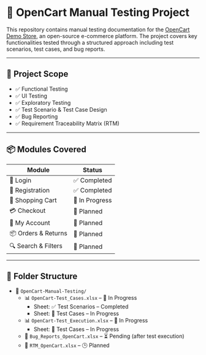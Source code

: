 # 🧪 OpenCart Manual Testing Project

This repository contains manual testing documentation for the [OpenCart Demo Store](https://demo.opencart.com), an open-source e-commerce platform. The project covers key functionalities tested through a structured approach including test scenarios, test cases, and bug reports.

---

## 📌 Project Scope

- ✅ Functional Testing
- ✅ UI Testing
- ✅ Exploratory Testing
- ✅ Test Scenario & Test Case Design
- ✅ Bug Reporting
- ✅ Requirement Traceability Matrix (RTM)

---

## 📦 Modules Covered

| Module                    | Status |
| --------------------------|--------|
| 🔐 Login  | ✅ Completed |
| 📝 Registration           | ✅ Completed  |
| 🛒 Shopping Cart          | 🔄 In Progress |
| 💳 Checkout               | 🔄 Planned |
| 🧾 My Account             | 🔄 Planned |
| 📦 Orders & Returns       | 🔄 Planned |
| 🔍 Search & Filters       | 🔄 Planned |

---

## 📁 Folder Structure

- 📁 `OpenCart-Manual-Testing/`
  - 📊 `OpenCart-Test_Cases.xlsx` – 🔄 In Progress
    - Sheet: ✅ Test Scenarios – Completed
    - Sheet: 🔄 Test Cases – In Progress
  - 📊 `OpenCart-Test_Execution.xlsx` – 🔄 In Progress
    - Sheet: 🔄 Test Cases – In Progress
  - 🐞 `Bug_Reports_OpenCart.xlsx` – ⏳ Pending (after test execution)
  - 📌 `RTM_OpenCart.xlsx` – 🕒 Planned
